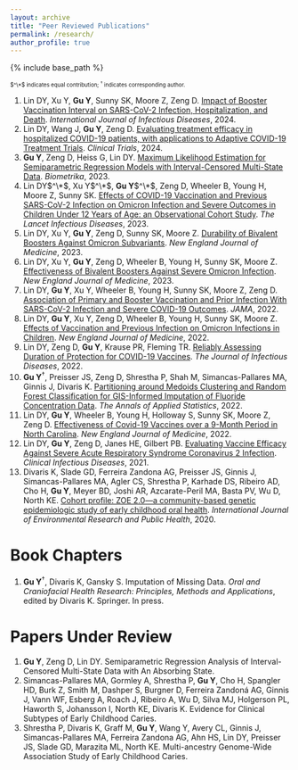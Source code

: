 ```yaml
---
layout: archive
title: "Peer Reviewed Publications"
permalink: /research/
author_profile: true
---
```


{% include base_path %}

<sub><sup>$^\*$ indicates equal contribution; $^\dagger$ indicates corresponding author. </sup></sub>
1. Lin DY, Xu Y, **Gu Y**, Sunny SK, Moore Z, Zeng D. [Impact of Booster Vaccination Interval on SARS-CoV-2 Infection, Hospitalization, and Death](https://www.ijidonline.com/article/S1201-9712(24)00155-3/fulltext). *International Journal of Infectious Diseases*, 2024.
1. Lin DY, Wang J, **Gu Y**, Zeng D. [Evaluating treatment efficacy in hospitalized COVID-19 patients, with applications to Adaptive COVID-19 Treatment Trials](https://journals.sagepub.com/doi/full/10.1177/17407745241238443). *Clinical Trials*, 2024.
1. **Gu Y**, Zeng D, Heiss G, Lin DY. [Maximum Likelihood Estimation for Semiparametric Regression Models with Interval-Censored Multi-State Data](https://academic.oup.com/biomet/advance-article/doi/10.1093/biomet/asad073/7449956?utm_source=authortollfreelink&utm_campaign=biomet&utm_medium=email&guestAccessKey=ac6ad3e0-31ff-4cc6-8c69-760080f969f7). *Biometrika*, 2023. 
1. Lin DY$^\*$, Xu Y$^\*$, **Gu Y**$^\*$, Zeng D, Wheeler B, Young H, Moore Z, Sunny SK. [Effects of COVID-19 Vaccination and Previous SARS-CoV-2 Infection on Omicron Infection and Severe Outcomes in Children Under 12 Years of Age: an Observational Cohort Study](https://doi.org/10.1016/S1473-3099(23)00272-4). *The Lancet Infectious Diseases*, 2023.
1. Lin DY, Xu Y, **Gu Y**, Zeng D, Sunny SK, Moore Z. [Durability of Bivalent Boosters Against Omicron Subvariants](https://www.nejm.org/doi/full/10.1056/NEJMc2302462?query=featured_coronavirus). *New England Journal of Medicine*, 2023. 
1. Lin DY, Xu Y, **Gu Y**, Zeng D, Wheeler B, Young H, Sunny SK, Moore Z. [Effectiveness of Bivalent Boosters Against Severe Omicron Infection](https://www.nejm.org/doi/full/10.1056/NEJMc2215471). *New England Journal of Medicine*, 2023.
1. Lin DY, **Gu Y**, Xu Y, Wheeler B, Young H, Sunny SK, Moore Z, Zeng D. [Association of Primary and Booster Vaccination and Prior Infection With SARS-CoV-2 Infection and Severe COVID-19 Outcomes](https://jamanetwork.com/journals/jama/fullarticle/2796893). *JAMA*, 2022.
1. Lin DY, **Gu Y**, Xu Y, Zeng D, Wheeler B, Young H, Sunny SK, Moore Z. [Effects of Vaccination and Previous Infection on Omicron Infections in Children](https://doi.org/10.1056/NEJMc2209371). *New England Journal of Medicine*, 2022. 
1. Lin DY, Zeng D, **Gu Y**, Krause PR, Fleming TR. [Reliably Assessing Duration of Protection for COVID-19 Vaccines](https://academic.oup.com/jid/advance-article/doi/10.1093/infdis/jiac139/6571630). *The Journal of Infectious Diseases*, 2022. 
1. **Gu Y**$^\dagger$, Preisser JS, Zeng D, Shrestha P, Shah M, Simancas-Pallares MA, Ginnis J, Divaris K. [Partitioning around Medoids Clustering and Random Forest Classification for GIS-Informed Imputation of Fluoride Concentration Data](http://dx.doi.org/10.1214/21-AOAS1516). *The Annals of Applied Statistics*, 2022. 
1. Lin DY, **Gu Y**, Wheeler B, Young H, Holloway S, Sunny SK, Moore Z, Zeng D. [Effectiveness of Covid-19 Vaccines over a 9-Month Period in North Carolina](https://www.nejm.org/doi/full/10.1056/NEJMoa2117128). *New England Journal of Medicine*, 2022. 
1. Lin DY, **Gu Y**, Zeng D, Janes HE, Gilbert PB. [Evaluating Vaccine Efficacy Against Severe Acute Respiratory Syndrome Coronavirus 2 Infection](https://doi.org/10.1093/cid/ciab630). *Clinical Infectious Diseases*, 2021.
1. Divaris K, Slade GD, Ferreira Zandona AG, Preisser JS, Ginnis J, Simancas-Pallares MA, Agler CS, Shrestha P, Karhade DS, Ribeiro AD, Cho H, **Gu Y**, Meyer BD, Joshi AR, Azcarate-Peril MA, Basta PV, Wu D, North KE. [Cohort profile: ZOE 2.0—a community-based genetic epidemiologic study of early childhood oral health](https://www.mdpi.com/1660-4601/17/21/8056). *International Journal of Environmental Research and Public Health*, 2020.

Book Chapters
======
1. **Gu Y**$^\dagger$, Divaris K, Gansky S. Imputation of Missing Data. *Oral and Craniofacial Health Research: Principles, Methods and Applications*, edited by Divaris K. Springer. In press.

Papers Under Review
======
1. **Gu Y**, Zeng D, Lin DY. Semiparametric Regression Analysis of Interval-Censored Multi-State Data with An Absorbing State. 
1. Simancas-Pallares MA, Gormley A, Shrestha P, **Gu Y**, Cho H, Spangler HD, Burk Z, Smith M, Dashper S, Burgner D, Ferreira Zandoná AG, Ginnis J, Vann WF, Esberg A, Roach J, Ribeiro A, Wu D, Silva MJ, Holgerson PL, Haworth S, Johansson I, North KE, Divaris K. Evidence for Clinical Subtypes of Early Childhood Caries. 
1. Shrestha P, Divaris K, Graff M, **Gu Y**, Wang Y, Avery CL, Ginnis J, Simancas-Pallares MA, Ferreira Zandona AG, Ahn HS, Lin DY, Preisser JS, Slade GD, Marazita ML, North KE. Multi-ancestry Genome-Wide Association Study of Early Childhood Caries.   
  
